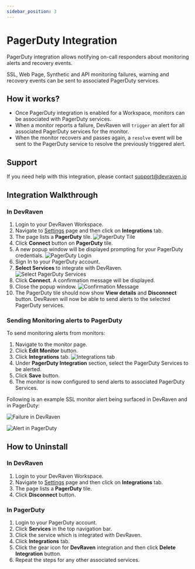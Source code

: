 ```yaml
---
sidebar_position: 3
---
```


# PagerDuty Integration

PagerDuty integration allows notifying on-call responders about monitoring alerts and recovery events.

SSL, Web Page, Synthetic and API monitoring failures, warning and recovery events can be sent to associated PagerDuty services.

## How it works?

* Once PagerDuty integration is enabled for a Workspace, monitors can be associated with PagerDuty services.
* When a monitor reports a failure, DevRaven will `trigger` an alert for all associated PagerDuty services for the monitor.
* When the monitor recovers and passes again, a `resolve` event will be sent to the PagerDuty service to resolve the previously triggered alert.

## Support
If you need help with this integration, please contact support@devraven.io

## Integration Walkthrough

### In DevRaven

1. Login to your DevRaven Workspace.
2. Navigate to [Settings](https://app.devraven.io/app/settings) page and then click on **Integrations** tab.
3. The page lists a **PagerDuty** tile.
![PagerDuty Tile](/img/dr-pd1.jpg)
4. Click **Connect** button on **PagerDuty** tile.
5. A new popup window will be displayed prompting for your PagerDuty credentials.
![PagerDuty Login](/img/dr-pd2.jpg)
6. Sign In to your PagerDuty account.
7. **Select Services** to integrate with DevRaven.
![Select PagerDuty Services](/img/dr-pd3.jpg)
8. Click **Connect**. A confirmation message will be displayed.
9. Close the popup window.
![Confirmation Message](/img/dr-pd4.jpg)
10. The PagerDuty tile should now show **View details** and **Disconnect** button. DevRaven will now be able to send alerts to the selected PagerDuty services.

### Sending Monitoring alerts to PagerDuty

To send monitoring alerts from monitors:

1. Navigate to the monitor page.
2. Click **Edit Monitor** button.
3. Click **Integrations** tab.
![Integrations tab](/img/dr-pd5.jpg)
4. Under **PagerDuty Integration** section, select the PagerDuty Services to be alerted.
5. Click **Save** button.
6. The monitor is now configured to send alerts to associated PagerDuty Services.

Following is an example SSL monitor alert being surfaced in DevRaven and in PagerDuty:

![Failure in DevRaven](/img/dr-pd6.jpg)

![Alert in PagerDuty](/img/dr-pd7.jpg)

## How to Uninstall

### In DevRaven

1. Login to your DevRaven Workspace.
2. Navigate to [Settings](https://app.devraven.io/app/settings) page and then click on **Integrations** tab.
3. The page lists a **PagerDuty** tile.
4. Click **Disconnect** button.

### In PagerDuty

1. Login to your PagerDuty account.
2. Click **Services** in the top navigation bar.
3. Click the service which is integrated with DevRaven.
4. Click **Integrations** tab.
5. Click the gear icon for **DevRaven** integration and then click **Delete Integration** button.
6. Repeat the steps for any other associated services.